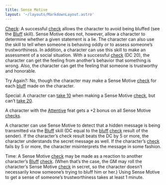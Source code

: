 ```yaml
---
title: Sense Motive
layout: '~/layouts/MarkdownLayout.astro'
---
```

[Check](/modern.d20.srd/skills/skill.basics): A successful
[check](/modern.d20.srd/skills/skill.basics) allows the character to
avoid being bluffed (see the [Bluff](/modern.d20.srd/skills/bluff) skill).
Sense Motive does not, however, allow a character to determine whether a given
statement is a lie. The character can also use the skill to tell when someone
is behaving oddly or to assess someone’s trustworthiness. In addition, a
character can use this skill to make an assessment of a social situation. With
a successful [check](/modern.d20.srd/skills/skill.basics) (DC 20),
the character can get the feeling from another’s behavior that something is
wrong. Also, the character can get the feeling that someone is trustworthy and
honorable.

Try Again?: No, though the character may make a Sense Motive
[check](/modern.d20.srd/skills/skill.basics) for each
[bluff](/modern.d20.srd/skills/bluff) made on the character.

Special: A character can [take 10](/modern.d20.srd/skills/skill.basics) when making a Sense Motive
[check](/modern.d20.srd/skills/skill.basics), but can’t [take 20](/modern.d20.srd/skills/skill.basics).

A character with the [Attentive](/modern.d20.srd/feats/attentive) feat gets a
+2 bonus on all Sense Motive
[checks](/modern.d20.srd/skills/skill.basics).

A character can use Sense Motive to detect that a hidden message is being
transmitted via the [Bluff](/modern.d20.srd/skills/bluff) skill (DC equal to
the [bluff](/modern.d20.srd/skills/bluff)
[check](/modern.d20.srd/skills/skill.basics) result of the sender).
If the character’s check result beats the DC by 5 or more, the character
understands the secret message as well. If the character’s
[check](/modern.d20.srd/skills/skill.basics) fails by 5 or more, the
character misinterprets the message in some fashion.

Time: A Sense Motive [check](/modern.d20.srd/skills/skill.basics)
may be made as a reaction to another character’s
[Bluff](/modern.d20.srd/skills/bluff)
[check](/modern.d20.srd/skills/skill.basics). (When that’s the case,
the GM may roll the character’s Sense Motive
[check](/modern.d20.srd/skills/skill.basics) in secret, so the
character doesn’t necessarily know someone’s trying to bluff him or her.)
Using Sense Motive to get a sense of someone’s trustworthiness takes at least
1 minute.

